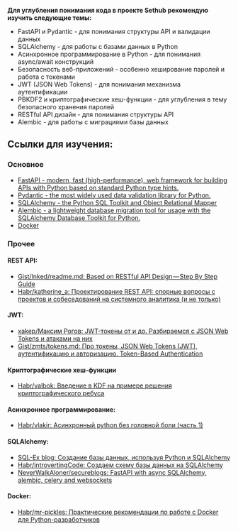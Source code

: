 **Для углубления понимания кода в проекте Sethub рекомендую изучить следующие темы:**

- FastAPI и Pydantic - для понимания структуры API и валидации данных
- SQLAlchemy - для работы с базами данных в Python
- Асинхронное программирование в Python - для понимания async/await конструкций
- Безопасность веб-приложений - особенно хеширование паролей и работа с токенами
- JWT (JSON Web Tokens) - для понимания механизма аутентификации
- PBKDF2 и криптографические хеш-функции - для углубления в тему безопасного хранения паролей
- RESTful API дизайн - для понимания структуры API
- Alembic - для работы с миграциями базы данных

## Ссылки для изучения:

### Основное
- [FastAPI - modern, fast (high-performance), web framework for building APIs with Python based on standard Python type hints.](https://fastapi.tiangolo.com/)
- [Pydantic - the most widely used data validation library for Python.](https://docs.pydantic.dev/latest/)
- [SQLAlchemy - the Python SQL Toolkit and Object Relational Mapper](https://www.sqlalchemy.org/)
- [Alembic - a lightweight database migration tool for usage with the SQLAlchemy Database Toolkit for Python.](https://alembic.sqlalchemy.org/en/latest/)
- [Docker](https://www.docker.com/)

### Прочее
#### REST API:
- [Gist/lnked/readme.md: Based on RESTful API Design — Step By Step Guide](https://gist.github.com/lnked/e9f4282df29bdb49ec4395b53a82e018)
- [Habr/katherine_a: Проектирование REST API: спорные вопросы с проектов и собеседований на системного аналитика (и не только)](https://habr.com/ru/articles/770226/)

#### JWT:
- [xakep/Максим Рогов: JWT-токены от и до. Разбираемся с JSON Web Tokens и атаками на них](https://xakep.ru/2024/08/07/jwt-deep-dive/)
- [Gist/zmts/tokens.md: Про токены, JSON Web Tokens (JWT), аутентификацию и авторизацию. Token-Based Authentication](https://gist.github.com/zmts/802dc9c3510d79fd40f9dc38a12bccfc)

#### Криптографические хеш-функции
- [Habr/valbok: Введение в KDF на примере решения криптографического ребуса](https://habr.com/ru/articles/259199/)

#### Асинхронное программирование:
- [Habr/vlakir: Асинхронный python без головной боли (часть 1)](https://habr.com/ru/articles/667630/)

#### SQLAlchemy:
- [SQL-Ex blog: Создание базы данных, используя Python и SQLAlchemy](https://sql-ex.ru/blogs/?/Sozdanie_bazy_dannyh,_ispolzuJa_Python_i_SQLAlchemy.html)
- [Habr/introvertingCode: Создаем схему базы данных на SQLAlchemy](https://habr.com/ru/articles/541256/)
- [NeverWalkAloner/secureblogs: FastAPI with async SQLAlchemy, alembic, celery and websockets](https://github.com/NeverWalkAloner/secureblogs)

#### Docker:
- [Habr/mr-pickles: Практические рекомендации по работе с Docker для Python-разработчиков](https://habr.com/ru/companies/wunderfund/articles/586778/)